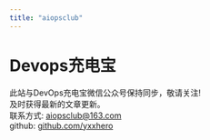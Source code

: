 ```yaml
---
title: "aiopsclub"
---
```

# Devops充电宝
此站与DevOps充电宝微信公众号保持同步，敬请关注!  
及时获得最新的文章更新。  
联系方式: [aiopsclub@163.com](aiopsclub@163.com)  
github: [github.com/yxxhero](https://github.com/yxxhero)  
